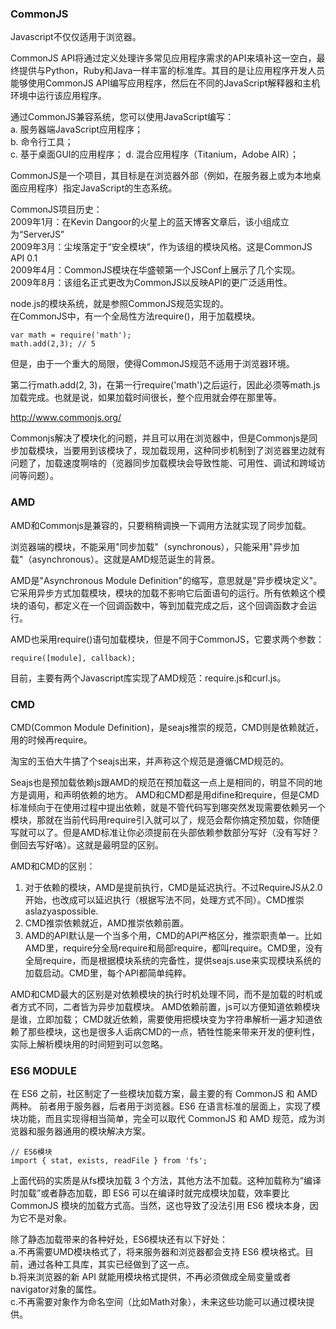 ### CommonJS

Javascript不仅仅适用于浏览器。  

CommonJS API将通过定义处理许多常见应用程序需求的API来填补这一空白，最终提供与Python，Ruby和Java一样丰富的标准库。其目的是让应用程序开发人员能够使用CommonJS API编写应用程序，然后在不同的JavaScript解释器和主机环境中运行该应用程序。  

通过CommonJS兼容系统，您可以使用JavaScript编写：  
a. 服务器端JavaScript应用程序；  
b. 命令行工具；  
c. 基于桌面GUI的应用程序； 
d. 混合应用程序（Titanium，Adobe AIR）；  

CommonJS是一个项目，其目标是在浏览器外部（例如，在服务器上或为本地桌面应用程序）指定JavaScript的生态系统。  
 
CommonJS项目历史：  
2009年1月：在Kevin Dangoor的火星上的蓝天博客文章后，该小组成立为“ServerJS”  
2009年3月：尘埃落定于“安全模块”，作为该组的模块风格。这是CommonJS API 0.1  
2009年4月：CommonJS模块在华盛顿第一个JSConf上展示了几个实现。  
2009年8月：该组名正式更改为CommonJS以反映API的更广泛适用性。  

node.js的模块系统，就是参照CommonJS规范实现的。  
在CommonJS中，有一个全局性方法require()，用于加载模块。  

~~~
var math = require('math');  
math.add(2,3); // 5
~~~

但是，由于一个重大的局限，使得CommonJS规范不适用于浏览器环境。 

第二行math.add(2, 3)，在第一行require('math')之后运行，因此必须等math.js加载完成。也就是说，如果加载时间很长，整个应用就会停在那里等。   

http://www.commonjs.org/

Commonjs解决了模块化的问题，并且可以用在浏览器中，但是Commonjs是同步加载模块，当要用到该模块了，现加载现用，这种同步机制到了浏览器里边就有问题了，加载速度啊啥的（览器同步加载模块会导致性能、可用性、调试和跨域访问等问题）。    

### AMD

AMD和Commonjs是兼容的，只要稍稍调换一下调用方法就实现了同步加载。

浏览器端的模块，不能采用"同步加载"（synchronous），只能采用"异步加载"（asynchronous）。这就是AMD规范诞生的背景。  

AMD是"Asynchronous Module Definition"的缩写，意思就是"异步模块定义"。它采用异步方式加载模块，模块的加载不影响它后面语句的运行。所有依赖这个模块的语句，都定义在一个回调函数中，等到加载完成之后，这个回调函数才会运行。  

AMD也采用require()语句加载模块，但是不同于CommonJS，它要求两个参数：
~~~  
require([module], callback);  
~~~

目前，主要有两个Javascript库实现了AMD规范：require.js和curl.js。  

### CMD

CMD(Common Module Definition)，是seajs推崇的规范，CMD则是依赖就近，用的时候再require。 

淘宝的玉伯大牛搞了个seajs出来，并声称这个规范是遵循CMD规范的。  

Seajs也是预加载依赖js跟AMD的规范在预加载这一点上是相同的，明显不同的地方是调用，和声明依赖的地方。
AMD和CMD都是用difine和require，但是CMD标准倾向于在使用过程中提出依赖，就是不管代码写到哪突然发现需要依赖另一个模块，那就在当前代码用require引入就可以了，规范会帮你搞定预加载，你随便写就可以了。但是AMD标准让你必须提前在头部依赖参数部分写好（没有写好？ 倒回去写好咯）。这就是最明显的区别。

AMD和CMD的区别：
1. 对于依赖的模块，AMD是提前执行，CMD是延迟执行。不过RequireJS从2.0开始，也改成可以延迟执行（根据写法不同，处理方式不同）。CMD推崇aslazyaspossible.  
2. CMD推崇依赖就近，AMD推崇依赖前置。  
3. AMD的API默认是一个当多个用，CMD的API严格区分，推崇职责单一。比如AMD里，require分全局require和局部require，都叫require。CMD里，没有全局require，而是根据模块系统的完备性，提供seajs.use来实现模块系统的加载启动。CMD里，每个API都简单纯粹。  

AMD和CMD最大的区别是对依赖模块的执行时机处理不同，而不是加载的时机或者方式不同，二者皆为异步加载模块。
AMD依赖前置，js可以方便知道依赖模块是谁，立即加载； 
CMD就近依赖，需要使用把模块变为字符串解析一遍才知道依赖了那些模块，这也是很多人诟病CMD的一点，牺牲性能来带来开发的便利性，实际上解析模块用的时间短到可以忽略。   

### ES6 MODULE

在 ES6 之前，社区制定了一些模块加载方案，最主要的有 CommonJS 和 AMD 两种。 
前者用于服务器，后者用于浏览器。ES6 在语言标准的层面上，实现了模块功能，而且实现得相当简单，完全可以取代 CommonJS 和 AMD 规范，成为浏览器和服务器通用的模块解决方案。

~~~
// ES6模块
import { stat, exists, readFile } from 'fs';
~~~

上面代码的实质是从fs模块加载 3 个方法，其他方法不加载。这种加载称为“编译时加载”或者静态加载，即 ES6 可以在编译时就完成模块加载，效率要比 CommonJS 模块的加载方式高。当然，这也导致了没法引用 ES6 模块本身，因为它不是对象。  
 
除了静态加载带来的各种好处，ES6模块还有以下好处：  
a.不再需要UMD模块格式了，将来服务器和浏览器都会支持 ES6 模块格式。目前，通过各种工具库，其实已经做到了这一点。  
b.将来浏览器的新 API 就能用模块格式提供，不再必须做成全局变量或者navigator对象的属性。  
c.不再需要对象作为命名空间（比如Math对象），未来这些功能可以通过模块提供。  
    
